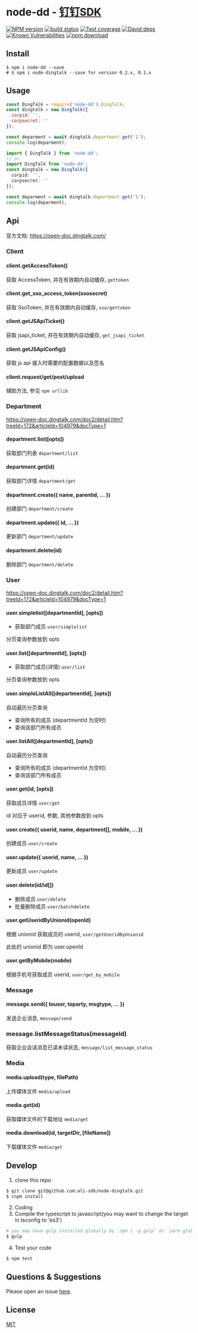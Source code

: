 # node-dd - [钉钉SDK](https://open-doc.dingtalk.com)

[![NPM version][npm-image]][npm-url]
[![build status][travis-image]][travis-url]
[![Test coverage][codecov-image]][codecov-url]
[![David deps][david-image]][david-url]
[![Known Vulnerabilities][snyk-image]][snyk-url]
[![npm download][download-image]][download-url]

[npm-image]: https://img.shields.io/npm/v/node-dd.svg?style=flat-square
[npm-url]: https://npmjs.org/package/node-dd
[travis-image]: https://img.shields.io/travis/taoqf/node-dingtalk.svg?style=flat-square
[travis-url]: https://travis-ci.org/taoqf/node-dingtalk
[codecov-image]: https://img.shields.io/codecov/c/github/taoqf/node-dingtalk.svg?style=flat-square
[codecov-url]: https://codecov.io/github/taoqf/node-dingtalk?branch=master
[david-image]: https://img.shields.io/david/taoqf/node-dingtalk.svg?style=flat-square
[david-url]: https://david-dm.org/taoqf/node-dingtalk
[snyk-image]: https://snyk.io/test/npm/node-dd/badge.svg?style=flat-square
[snyk-url]: https://snyk.io/test/npm/node-dd
[download-image]: https://img.shields.io/npm/dm/node-dd.svg?style=flat-square
[download-url]: https://npmjs.org/package/node-dd

## Install

```shell
$ npm i node-dd --save
# $ npm i node-dingtalk --save for version 0.2.x, 0.1.x
```

## Usage

```javascript
const DingTalk = require('node-dd').DingTalk;
const dingtalk = new DingTalk({
  corpid: '',
  corpsecret: ''
});

const deparment = await dingtalk.department.get('1');
console.log(deparment);
```
```typescript
import { DingTalk } from 'node-dd';
// or
import DingTalk from 'node-dd';
const dingtalk = new DingTalk({
  corpid: '',
  corpsecret: ''
});

const deparment = await dingtalk.department.get('1');
console.log(deparment);
```
## Api

官方文档: https://open-doc.dingtalk.com/

### Client

#### client.getAccessToken()
获取 AccessToken, 并在有效期内自动缓存, `gettoken`
#### client.get_sso_access_token(ssosecret)
获取 SsoToken, 并在有效期内自动缓存, `sso/gettoken`

#### client.getJSApiTicket()
获取 jsapi_ticket, 并在有效期内自动缓存, `get_jsapi_ticket`

#### client.getJSApiConfig()
获取 js api 接入时需要的配置数据以及签名

#### client.request/get/post/upload
辅助方法, 参见 `npm urllib`


### Department

https://open-doc.dingtalk.com/doc2/detail.htm?treeId=172&articleId=104979&docType=1

#### department.list([opts])

获取部门列表 `department/list`

#### department.get(id)

获取部门详情 `department/get`

#### department.create({ name, parentid, … })

创建部门 `department/create`

#### department.update({ id, … })

更新部门 `department/update`

#### department.delete(id)

 删除部门 `department/delete`



### User

https://open-doc.dingtalk.com/doc2/detail.htm?treeId=172&articleId=104979&docType=1

#### user.simplelist([departmentId], [opts])

- 获取部门成员 `user/simplelist`

分页查询参数放到 opts
#### user.list([departmentId], [opts])

- 获取部门成员(详情) `user/list`

分页查询参数放到 opts

#### user.simpleListAll([departmentId], [opts])

自动遍历分页查询
- 查询所有的成员 (departmentId 为空时)
- 查询该部门所有成员
#### user.listAll([departmentId], [opts])

自动遍历分页查询
- 查询所有的成员 (departmentId 为空时)
- 查询该部门所有成员

#### user.get(id, [opts])

获取成员详情 `user/get`

id 对应于 userid, 参数, 其他参数放到 opts

#### user.create({ userid, name, department[], mobile, … })

创建成员  `user/create`

#### user.update({ userid, name, … })

更新成员 `user/update`

#### user.delete(id/id[])

- 删除成员 `user/delete`
- 批量删除成员 `user/batchdelete`

#### user.getUseridByUnionid(openId)

根据 unionid 获取成员的 userid,  `user/getUseridByUnionid`

此处的 unionid 即为 user.openId

#### user.getByMobile(mobile)

根据手机号获取成员 userid,  `user/get_by_mobile`


### Message

#### message.send({ touser, toparty, msgtype, ... })
发送企业消息, `message/send`

### message.listMessageStatus(messageId)
获取企业会话消息已读未读状态, `message/list_message_status`


### Media

#### media.upload(type, filePath)
上传媒体文件 `media/upload`

#### media.get(id)
获取媒体文件的下载地址 `media/get`

#### media.download(id, targetDir, [fileName])
下载媒体文件 `media/get`

## Develop
1. clone this repo
```sh
$ git clone git@github.com:ali-sdk/node-dingtalk.git
$ cnpm install
```
2. Coding
3. Compile the typescript to javascript(you may want to change the target in tsconfig to 'es3')
```sh
# you may have gulp installed globally by `npm i -g gulp` or `yarn global add gulp`
$ gulp
```
4. Test your code
```sh
$ npm test
```

## Questions & Suggestions

Please open an issue [here](https://github.com/atian25/node-dingtalk/issues).

## License

[MIT](LICENSE)
